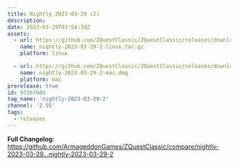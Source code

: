 ```yaml
---
title: Nightly 2023-03-29 (2)
description: 
date: 2023-03-29T03:54:39Z
assets: 
  - url: https://github.com/ZQuestClassic/ZQuestClassic/releases/download/nightly-2023-03-29-2/nightly-2023-03-29-2-linux.tar.gz
    name: nightly-2023-03-29-2-linux.tar.gz
    platform: linux

  - url: https://github.com/ZQuestClassic/ZQuestClassic/releases/download/nightly-2023-03-29-2/nightly-2023-03-29-2-mac.dmg
    name: nightly-2023-03-29-2-mac.dmg
    platform: mac
prerelease: true
id: 97267604
tag_name: 'nightly-2023-03-29-2'
channel: '2.55'
tags:
  - releases
---
```


**Full Changelog**: https://github.com/ArmageddonGames/ZQuestClassic/compare/nightly-2023-03-29...nightly-2023-03-29-2
